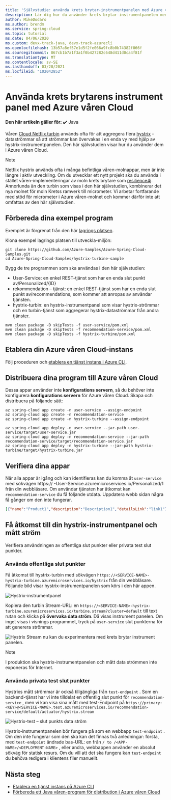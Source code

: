 ```yaml
---
title: 'Självstudie: använda krets brytar-instrumentpanelen med Azure våren Cloud'
description: Lär dig hur du använder krets brytar-instrumentpanelen med Azure våren Cloud.
author: MikeDodaro
ms.author: brendm
ms.service: spring-cloud
ms.topic: tutorial
ms.date: 04/06/2020
ms.custom: devx-track-java, devx-track-azurecli
ms.openlocfilehash: 13b57a8ef57e1d5f2fe066a9fc8b0b74382f066f
ms.sourcegitcommit: 867cb1b7a1f3a1f0b427282c648d411d0ca4f81f
ms.translationtype: MT
ms.contentlocale: sv-SE
ms.lasthandoff: 03/20/2021
ms.locfileid: "102042852"
---
```

# <a name="use-circuit-breaker-dashboard-with-azure-spring-cloud"></a>Använda krets brytarens instrument panel med Azure våren Cloud

**Den här artikeln gäller för:** ✔️ Java

Våren [Cloud Netflix turbin](https://github.com/Netflix/Turbine) används ofta för att aggregera flera [hystrix](https://github.com/Netflix/Hystrix) -dataströmmar så att strömmar kan övervakas i en enda vy med hjälp av hystrix-instrumentpanelen. Den här självstudien visar hur du använder dem i Azure våren Cloud.
> [!NOTE]
> Netflix hystrix används ofta i många befintliga våren-molnappar, men är inte längre i aktiv utveckling. Om du utvecklar ett nytt projekt ska du använda i stället våren-implementeringar av moln krets brytare som [resilience4j](https://github.com/resilience4j/resilience4j). Annorlunda än den turbin som visas i den här självstudien, kombinerar det nya molnet för moln Kretss ramverk till micrometer. Vi arbetar fortfarande med stöd för micrometer i Azure våren-molnet och kommer därför inte att omfattas av den här självstudien.

## <a name="prepare-your-sample-applications"></a>Förbereda dina exempel program
Exemplet är förgrenat från den här [lagrings platsen](https://github.com/StackAbuse/spring-cloud/tree/master/spring-turbine).

Klona exempel lagrings platsen till utveckla-miljön:
```
git clone https://github.com/Azure-Samples/Azure-Spring-Cloud-Samples.git
cd Azure-Spring-Cloud-Samples/hystrix-turbine-sample
```

Bygg de tre programmen som ska användas i den här självstudien:
* User-Service: en enkel REST-tjänst som har en enda slut punkt av/Personalized/{ID}
* rekommendation – tjänst: en enkel REST-tjänst som har en enda slut punkt av/recommendations, som kommer att anropas av användar tjänsten.
* hystrix-turbin: en hystrix-instrumentpanel som visar hystrix-strömmar och en turbin-tjänst som aggregerar hystrix-dataströmmar från andra tjänster.
```
mvn clean package -D skipTests -f user-service/pom.xml
mvn clean package -D skipTests -f recommendation-service/pom.xml
mvn clean package -D skipTests -f hystrix-turbine/pom.xml
```
## <a name="provision-your-azure-spring-cloud-instance"></a>Etablera din Azure våren Cloud-instans
Följ proceduren och [etablera en tjänst instans i Azure CLI](./spring-cloud-quickstart.md#provision-an-instance-of-azure-spring-cloud).

## <a name="deploy-your-applications-to-azure-spring-cloud"></a>Distribuera dina program till Azure våren Cloud
Dessa appar använder inte **konfigurations servern**, så du behöver inte konfigurera **konfigurations servern** för Azure våren Cloud.  Skapa och distribuera på följande sätt:
```azurecli
az spring-cloud app create -n user-service --assign-endpoint
az spring-cloud app create -n recommendation-service
az spring-cloud app create -n hystrix-turbine --assign-endpoint

az spring-cloud app deploy -n user-service --jar-path user-service/target/user-service.jar
az spring-cloud app deploy -n recommendation-service --jar-path recommendation-service/target/recommendation-service.jar
az spring-cloud app deploy -n hystrix-turbine --jar-path hystrix-turbine/target/hystrix-turbine.jar
```
## <a name="verify-your-apps"></a>Verifiera dina appar
När alla appar är igång och kan identifieras kan du komma åt `user-service` med sökvägen https:// <username> -User-Service.azuremicroservices.io/Personalized/1 från din webbläsare. Om användar tjänsten har åtkomst kan `recommendation-service` du få följande utdata. Uppdatera webb sidan några få gånger om den inte fungerar.
```json
[{"name":"Product1","description":"Description1","detailsLink":"link1"},{"name":"Product2","description":"Description2","detailsLink":"link3"},{"name":"Product3","description":"Description3","detailsLink":"link3"}]
```
## <a name="access-your-hystrix-dashboard-and-metrics-stream"></a>Få åtkomst till din hystrix-instrumentpanel och mått ström
Verifiera användningen av offentliga slut punkter eller privata test slut punkter.

### <a name="using-public-endpoints"></a>Använda offentliga slut punkter
Få åtkomst till hystrix-turbin med sökvägen `https://<SERVICE-NAME>-hystrix-turbine.azuremicroservices.io/hystrix` från din webbläsare.  Följande bild visar hystrix-instrumentpanelen som körs i den här appen.

![Hystrix-instrumentpanel](media/spring-cloud-circuit-breaker/hystrix-dashboard.png)

Kopiera den turbin Stream-URL: en `https://<SERVICE-NAME>-hystrix-turbine.azuremicroservices.io/turbine.stream?cluster=default` till text rutan och klicka på **övervaka data ström**.  Då visas instrument panelen. Om inget visas i visnings programmet, tryck på `user-service` slut punkterna för att generera strömmar.

![Hystrix Stream ](media/spring-cloud-circuit-breaker/hystrix-stream.png) nu kan du experimentera med krets brytar instrument panelen.
> [!NOTE] 
> I produktion ska hystrix-instrumentpanelen och mått data strömmen inte exponeras för Internet.

### <a name="using-private-test-endpoints"></a>Använda privata test slut punkter
Hystrixs mått strömmar är också tillgängliga från `test-endpoint` . Som en backend-tjänst har vi inte tilldelat en offentlig slut punkt för `recommendation-service` , men vi kan visa sina mått med test-Endpoint på `https://primary:<KEY>@<SERVICE-NAME>.test.azuremicroservices.io/recommendation-service/default/actuator/hystrix.stream`

![Hystrix-test – slut punkts data ström](media/spring-cloud-circuit-breaker/hystrix-test-endpoint-stream.png)

Hystrix-instrumentpanelen bör fungera på som en webbapp `test-endpoint` . Om den inte fungerar som den ska kan det finnas två anledningar: första, med `test-endpoint` ändrade bas-URL: en från `/ to /<APP-NAME>/<DEPLOYMENT-NAME>` , eller andra, webbappen använder en absolut sökväg för statisk resurs. Om du vill att det ska fungera kan `test-endpoint` du behöva redigera <base> i klientens filer manuellt.

## <a name="next-steps"></a>Nästa steg
* [Etablera en tjänst instans på Azure CLI](./spring-cloud-quickstart.md#provision-an-instance-of-azure-spring-cloud)
* [Förbereda ett Java våren-program för distribution i Azure våren Cloud](./spring-cloud-tutorial-prepare-app-deployment.md)

